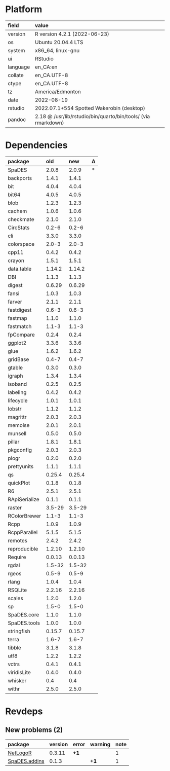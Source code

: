 # Platform

|field    |value                                                         |
|:--------|:-------------------------------------------------------------|
|version  |R version 4.2.1 (2022-06-23)                                  |
|os       |Ubuntu 20.04.4 LTS                                            |
|system   |x86_64, linux-gnu                                             |
|ui       |RStudio                                                       |
|language |en_CA:en                                                      |
|collate  |en_CA.UTF-8                                                   |
|ctype    |en_CA.UTF-8                                                   |
|tz       |America/Edmonton                                              |
|date     |2022-08-19                                                    |
|rstudio  |2022.07.1+554 Spotted Wakerobin (desktop)                     |
|pandoc   |2.18 @ /usr/lib/rstudio/bin/quarto/bin/tools/ (via rmarkdown) |

# Dependencies

|package       |old    |new    |Δ  |
|:-------------|:------|:------|:--|
|SpaDES        |2.0.8  |2.0.9  |*  |
|backports     |1.4.1  |1.4.1  |   |
|bit           |4.0.4  |4.0.4  |   |
|bit64         |4.0.5  |4.0.5  |   |
|blob          |1.2.3  |1.2.3  |   |
|cachem        |1.0.6  |1.0.6  |   |
|checkmate     |2.1.0  |2.1.0  |   |
|CircStats     |0.2-6  |0.2-6  |   |
|cli           |3.3.0  |3.3.0  |   |
|colorspace    |2.0-3  |2.0-3  |   |
|cpp11         |0.4.2  |0.4.2  |   |
|crayon        |1.5.1  |1.5.1  |   |
|data.table    |1.14.2 |1.14.2 |   |
|DBI           |1.1.3  |1.1.3  |   |
|digest        |0.6.29 |0.6.29 |   |
|fansi         |1.0.3  |1.0.3  |   |
|farver        |2.1.1  |2.1.1  |   |
|fastdigest    |0.6-3  |0.6-3  |   |
|fastmap       |1.1.0  |1.1.0  |   |
|fastmatch     |1.1-3  |1.1-3  |   |
|fpCompare     |0.2.4  |0.2.4  |   |
|ggplot2       |3.3.6  |3.3.6  |   |
|glue          |1.6.2  |1.6.2  |   |
|gridBase      |0.4-7  |0.4-7  |   |
|gtable        |0.3.0  |0.3.0  |   |
|igraph        |1.3.4  |1.3.4  |   |
|isoband       |0.2.5  |0.2.5  |   |
|labeling      |0.4.2  |0.4.2  |   |
|lifecycle     |1.0.1  |1.0.1  |   |
|lobstr        |1.1.2  |1.1.2  |   |
|magrittr      |2.0.3  |2.0.3  |   |
|memoise       |2.0.1  |2.0.1  |   |
|munsell       |0.5.0  |0.5.0  |   |
|pillar        |1.8.1  |1.8.1  |   |
|pkgconfig     |2.0.3  |2.0.3  |   |
|plogr         |0.2.0  |0.2.0  |   |
|prettyunits   |1.1.1  |1.1.1  |   |
|qs            |0.25.4 |0.25.4 |   |
|quickPlot     |0.1.8  |0.1.8  |   |
|R6            |2.5.1  |2.5.1  |   |
|RApiSerialize |0.1.1  |0.1.1  |   |
|raster        |3.5-29 |3.5-29 |   |
|RColorBrewer  |1.1-3  |1.1-3  |   |
|Rcpp          |1.0.9  |1.0.9  |   |
|RcppParallel  |5.1.5  |5.1.5  |   |
|remotes       |2.4.2  |2.4.2  |   |
|reproducible  |1.2.10 |1.2.10 |   |
|Require       |0.0.13 |0.0.13 |   |
|rgdal         |1.5-32 |1.5-32 |   |
|rgeos         |0.5-9  |0.5-9  |   |
|rlang         |1.0.4  |1.0.4  |   |
|RSQLite       |2.2.16 |2.2.16 |   |
|scales        |1.2.0  |1.2.0  |   |
|sp            |1.5-0  |1.5-0  |   |
|SpaDES.core   |1.1.0  |1.1.0  |   |
|SpaDES.tools  |1.0.0  |1.0.0  |   |
|stringfish    |0.15.7 |0.15.7 |   |
|terra         |1.6-7  |1.6-7  |   |
|tibble        |3.1.8  |3.1.8  |   |
|utf8          |1.2.2  |1.2.2  |   |
|vctrs         |0.4.1  |0.4.1  |   |
|viridisLite   |0.4.0  |0.4.0  |   |
|whisker       |0.4    |0.4    |   |
|withr         |2.5.0  |2.5.0  |   |

# Revdeps

## New problems (2)

|package                                   |version |error  |warning |note |
|:-----------------------------------------|:-------|:------|:-------|:----|
|[NetLogoR](problems.md#netlogor)          |0.3.11  |__+1__ |        |1    |
|[SpaDES.addins](problems.md#spadesaddins) |0.1.3   |       |__+1__  |1    |

